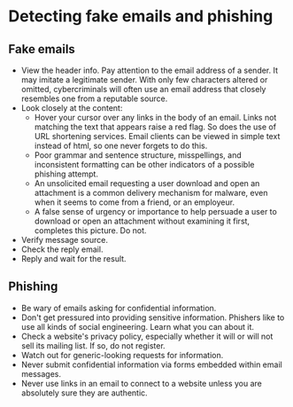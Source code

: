 # Detecting fake emails and phishing

## Fake emails

* View the header info. Pay attention to the email address of a sender. It may imitate a legitimate sender. With only few characters altered or omitted, cybercriminals will often use an email address that closely resembles one from a reputable source.
* Look closely at the content:
  * Hover your cursor over any links in the body of an email. Links not matching the text that appears raise a red flag. So does the use of URL shortening services. Email clients can be viewed in simple text instead of html, so one never forgets to do this. 
  * Poor grammar and sentence structure, misspellings, and inconsistent formatting can be other indicators of a possible phishing attempt.
  * An unsolicited email requesting a user download and open an attachment is a common delivery mechanism for malware, even when it seems to come from a friend, or an employeur. 
  * A false sense of urgency or importance to help persuade a user to download or open an attachment without examining it first, completes this picture. Do not.
* Verify message source.
* Check the reply email.
* Reply and wait for the result.

## Phishing

* Be wary of emails asking for confidential information.
* Don't get pressured into providing sensitive information. Phishers like to use all kinds of social engineering. Learn what you can about it.
* Check a website's privacy policy, especially whether it will or will not sell its mailing list. If so, do not register.
* Watch out for generic-looking requests for information.
* Never submit confidential information via forms embedded within email messages.
* Never use links in an email to connect to a website unless you are absolutely sure they are authentic.
